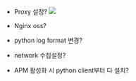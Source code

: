 - Proxy 설정?
  ![](https://i.imgur.com/2RUM5F3.png)


- Nginx oss?
- python log format 변경?
- network  수집설정?
- APM 활성화 시 python client부터 다 설치?